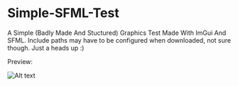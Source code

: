 # Simple-SFML-Test
A Simple (Badly Made And Stuctured) Graphics Test Made With ImGui And SFML.
Include paths may have to be configured when downloaded, not sure though. Just a heads up :)

Preview:







![Alt text](https://cdn.discordapp.com/attachments/904018723105558581/967427333516582972/unknown.png?size=4096?raw=true "...")
